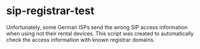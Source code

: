 # sip-registrar-test
Unfortunately, some German ISPs send the wrong SIP access information when using not their rental devices. This script was created to automatically check the access information with known registrar domains.
